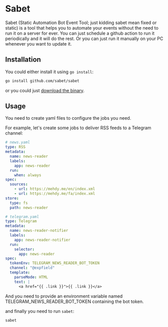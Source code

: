 # Sabet

Sabet (Static Automation Bot Event Tool; just kidding sabet mean fixed or static) is a tool that helps you to automate your events without the need to run it on a server for ever. You can just schedule a github action to run it periodically and it will do the rest. Or you can just run it manually on your PC whenever you want to update it.

## Installation

You could either install it using `go install`:

```bash
go install github.com/sabet/sabet
```

or you could just [download the binary](https://github.com/mehdy/sabet/releases).

## Usage

You need to create yaml files to configure the jobs you need.

For example, let's create some jobs to deliver RSS feeds to a Telegram channel:

```yaml
# news.yaml
type: RSS
metadata:
  name: news-reader
  labels:
    app: news-reader
  run:
    when: always
spec:
  sources:
    - url: https://mehdy.me/en/index.xml
    - url: https://mehdy.me/fa/index.xml
store:
  type: fs
  path: news-reader
```

```yaml
# telegram.yaml
type: Telegram
metadata:
  name: news-reader-notifier
  labels:
    app: news-reader-notifier
  run:
    selector:
      app: news-reader
spec:
  tokenEnv: TELEGRAM_NEWS_READER_BOT_TOKEN
  channel: "@expfield"
  template:
    parseMode: HTML
    text: |
      <a href="{{ .link }}">{{ .link }}</a>
```

And you need to provide an environment variable named TELEGRAM_NEWS_READER_BOT_TOKEN containing the bot token.

and finally you need to run `sabet`:

```bash
sabet
```
